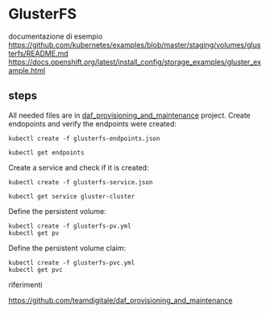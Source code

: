 # GlusterFS

documentazione di esempio
https://github.com/kubernetes/examples/blob/master/staging/volumes/glusterfs/README.md
https://docs.openshift.org/latest/install_config/storage_examples/gluster_example.html

## steps
All needed files are in [daf_provisioning_and_maintenance](https://github.com/teamdigitale/daf_provisioning_and_maintenance/tree/master/kubernetes) project.
Create endopoints and verify the endpoints were created:
```
kubectl create -f glusterfs-endpoints.json

kubectl get endpoints
```
Create a service and check if it is created:

```
kubectl create -f glusterfs-service.json

kubectl get service gluster-cluster
```

Define the persistent volume:
```
kubectl create -f glusterfs-pv.yml
kubectl get pv
```
Define the persistent volume claim:
```
kubectl create -f glusterfs-pvc.yml
kubectl get pvc
```

riferimenti

https://github.com/teamdigitale/daf_provisioning_and_maintenance
